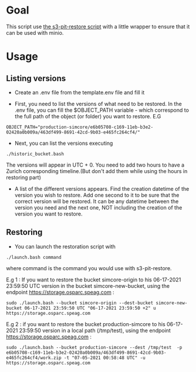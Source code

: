 # Goal

This script use [the s3-pit-restore script](https://github.com/angeloc/s3-pit-restore) with a little wrapper to ensure that it can be used with minio.

# Usage

## Listing versions
* Create an .env file from the template.env file and fill it

- First, you need to list the versions of what need to be restored. In the .env file, you can fill the $OBJECT_PATH variable - which correspond to the full path of the object (or folder) you want to restore. E.G
```console
OBJECT_PATH="production-simcore/e6b05708-c169-11eb-b3e2-02420a0b009a/463df499-8691-42cd-9b03-e465fc264cf4/"
```

- Next, you can list the versions executing
```console 
./historic_bucket.bash
```

The versions will appear in UTC + 0. You need to add two hours to have a Zurich corresponding timeline.(But don't add them while using the hours in restoring part)

- A list of the different versions appears. Find the creation datetime of the version you wish to restore. Add one second to it to be sure that the correct version will be restored. It can be any datetime between the version you need and the next one, NOT including the creation of the version you want to restore.

## Restoring

* You can launch the restoration script with 
```console
./launch.bash command
```
where command is the command you would use with s3-pit-restore.

E.g 1 :
If you want to restore the bucket simcore-origin to his  06-17-2021 23:59:50 UTC version in the bucket simcore-new-bucket, using the endpoint https://storage.osparc.speag.com : 
```console
sudo ./launch.bash --bucket simcore-origin --dest-bucket simcore-new-bucket 06-17-2021 23:59:50 UTC "06-17-2021 23:59:50 +2" u https://storage.osparc.speag.com
```
E.g 2 : if you want to restore the bucket production-simcore to his  06-17-2021 23:59:50 version in a local path (/tmp/test), using the endpoint https://storage.osparc.speag.com : 

```console
sudo ./launch.bash --bucket production-simcore --dest /tmp/test  -p e6b05708-c169-11eb-b3e2-02420a0b009a/463df499-8691-42cd-9b03-e465fc264cf4/work.zip -t "07-05-2021 00:58:48 UTC" -u https://storage.osparc.speag.com
```
